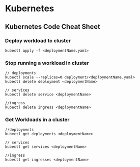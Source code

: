 # Kubernetes

## Kubernetes Code Cheat Sheet
### Deploy workload to cluster 
``` 
kubectl apply -f <deploymentName.yaml>
```

### Stop running a workload in cluster 
```
// deployments
kubectl scale --replicas=0 deployment/<deploymentName.yaml>
kubectl delete deployment <deploymentName>

// services
kubectl delete service <deploymentName>

//ingress
kubectl delete ingress <deploymentName>
```

### Get Workloads in a cluster 
```
//deployments
kubectl get deployments <deploymentName>

// services
kubectl get services <deploymentName>

//ingress
kubectl get ingresses <deploymentName>
```
